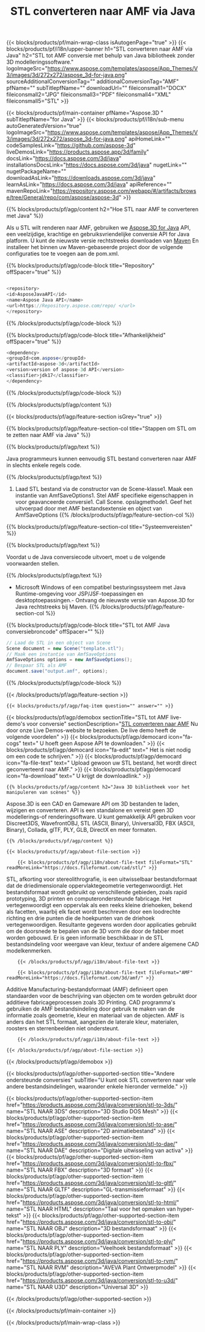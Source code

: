 ﻿---
title: STL converteren naar AMF via Java 
weight: 570
url: /nl/java/conversion/stl-to-amf/ 
description: Voorbeeld van Java conversiecode voor STL formaat naar AMF bestand. Gebruik deze voorbeeldcode om STL naar AMF te converteren binnen elke applicatie op het web of Desktop Java.
---
{{< blocks/products/pf/main-wrap-class isAutogenPage="true" >}}
{{< blocks/products/pf/i18n/upper-banner h1="STL converteren naar AMF via Java" h2="STL tot AMF conversie met behulp van Java bibliotheek zonder 3D modelleringssoftware." logoImageSrc="https://www.aspose.com/templates/aspose/App_Themes/V3/images/3d/272x272/aspose_3d-for-java.png" sourceAdditionalConversionTag="" additionalConversionTag="AMF" pfName="" subTitlepfName="" downloadUrl="" fileiconsmall1="DOCX" fileiconsmall2="JPG" fileiconsmall3="PDF" fileiconsmall4="XML" fileiconsmall5="STL" >}}

{{< blocks/products/pf/main-container pfName="Aspose.3D " subTitlepfName="for Java" >}}
{{< blocks/products/pf/i18n/sub-menu autoGeneratedVersion="true" logoImageSrc="https://www.aspose.com/templates/aspose/App_Themes/V3/images/3d/272x272/aspose_3d-for-java.png" apiHomeLink="" codeSamplesLink="https://github.com/aspose-3d" liveDemosLink="https://products.aspose.app/3d/family" docsLink="https://docs.aspose.com/3d/java" installationsDocsLink="https://docs.aspose.com/3d/java" nugetLink="" nugetPackageName="" downloadAsLink="https://downloads.aspose.com/3d/java" learnAsLink="https://docs.aspose.com/3d/java" apiReference="" mavenRepoLink="https://repository.aspose.com/webapp/#/artifacts/browse/tree/General/repo/com/aspose/aspose-3d" >}}

{{% blocks/products/pf/agp/content h2="Hoe STL naar AMF te converteren met Java" %}}

 Als u STL wilt renderen naar AMF, gebruiken we
 [Aspose.3D for Java](https://products.aspose.com/3d/java) 
 API, een veelzijdige, krachtige en gebruiksvriendelijke conversie API for Java platform. U kunt de nieuwste versie rechtstreeks downloaden van
 [Maven](https://repository.aspose.com/webapp/#/artifacts/browse/tree/General/repo/com/aspose/aspose-3d) 
 En installeer het binnen uw Maven-gebaseerde project door de volgende configuraties toe te voegen aan de pom.xml.

{{% blocks/products/pf/agp/code-block title="Repository" offSpacer="true" %}}

```cs

<repository>
<id>AsposeJavaAPI</id>
<name>Aspose Java API</name>
<url>https://Repository.aspose.com/repo/ </url>
</repository>


```

{{% /blocks/products/pf/agp/code-block %}}

{{% blocks/products/pf/agp/code-block title="Afhankelijkheid" offSpacer="true" %}}

```cs
<dependency>
<groupId>com.aspose</groupId>
<artifactId>aspose-3d</artifactId>
<version>version of aspose-3d API</version>
<classifier>jdk17</classifier>
</dependency>


```

{{% /blocks/products/pf/agp/code-block %}}

{{% /blocks/products/pf/agp/content %}}

{{< blocks/products/pf/agp/feature-section isGrey="true" >}}

{{% blocks/products/pf/agp/feature-section-col title="Stappen om STL om te zetten naar AMF via Java" %}}

{{% blocks/products/pf/agp/text %}}

 Java programmeurs kunnen eenvoudig STL bestand converteren naar AMF in slechts enkele regels code.

{{% /blocks/products/pf/agp/text %}}

1. Laad STL bestand via de constructor van de Scene-klasse1. Maak een instantie van AmfSaveOptions1. Stel AMF specifieke eigenschappen in voor geavanceerde conversie1. Call Scene. opslagmethode1. Geef het uitvoerpad door met AMF bestandsextensie en object van AmfSaveOptions
{{% /blocks/products/pf/agp/feature-section-col %}}

{{% blocks/products/pf/agp/feature-section-col title="Systeemvereisten" %}}

{{% blocks/products/pf/agp/text %}}

 Voordat u de Java conversiecode uitvoert, moet u de volgende voorwaarden stellen.

{{% /blocks/products/pf/agp/text %}}

- Microsoft Windows of een compatibel besturingssysteem met Java Runtime-omgeving voor JSP/JSF-toepassingen en desktoptoepassingen.- Ontvang de nieuwste versie van Aspose.3D for Java rechtstreeks bij Maven.
{{% /blocks/products/pf/agp/feature-section-col %}}

{{% blocks/products/pf/agp/code-block title="STL tot AMF Java conversiebroncode" offSpacer="" %}}

```cs
// Laad de STL in een object van Scene 
Scene document = new Scene("template.stl");
// Maak een instantie van AmfSaveOptions 
AmfSaveOptions options = new AmfSaveOptions();
// Bespaar STL als AMF 
document.save("output.amf", options);   


```

{{% /blocks/products/pf/agp/code-block %}}

{{< /blocks/products/pf/agp/feature-section >}}

    {{< blocks/products/pf/agp/faq-item question="" answer="" >}}
 

<!-- aboutfile Starts -->

{{< blocks/products/pf/agp/demobox sectionTitle="STL tot AMF live-demo\'s voor conversie" sectionDescription="[STL converteren naar AMF](https://products.aspose.app/3d/conversion/stl-to-amf) Nu door onze Live Demos-website te bezoeken. De live demo heeft de volgende voordelen" >}}
        {{< blocks/products/pf/agp/democard icon="fa-cogs" text=" U hoeft geen Aspose API te downloaden." >}}
        {{< blocks/products/pf/agp/democard icon="fa-edit" text=" Het is niet nodig om een code te schrijven." >}}
        {{< blocks/products/pf/agp/democard icon="fa-file-text" text=" Upload gewoon uw STL bestand, het wordt direct geconverteerd naar AMF." >}}
        {{< blocks/products/pf/agp/democard icon="fa-download" text=" U krijgt de downloadlink." >}}

    {{% blocks/products/pf/agp/content h2="Java 3D bibliotheek voor het manipuleren van scènes" %}}

 Aspose.3D is een CAD en Gameware API om 3D bestanden te laden, wijzigen en converteren. API is een standalone en vereist geen 3D modellerings-of renderingsoftware. U kunt gemakkelijk API gebruiken voor Discreet3DS, WavefrontOBJ, STL (ASCII, Binary), Universal3D, FBX (ASCII, Binary), Collada, glTF, PLY, GLB, DirectX en meer formaten. 



    {{% /blocks/products/pf/agp/content %}}

    {{< blocks/products/pf/agp/about-file-section >}}

        {{< blocks/products/pf/agp/i18n/about-file-text fileFormat="STL" readMoreLink="https://docs.fileformat.com/cad/stl/" >}}

STL, afkorting voor stereolithrografie, is een uitwisselbaar bestandsformaat dat de driedimensionale oppervlaktegeometrie vertegenwoordigt. Het bestandsformaat wordt gebruikt op verschillende gebieden, zoals rapid prototyping, 3D printen en computerondersteunde fabricage. Het vertegenwoordigt een oppervlak als een reeks kleine driehoeken, bekend als facetten, waarbij elk facet wordt beschreven door een loodrechte richting en drie punten die de hoekpunten van de driehoek vertegenwoordigen. Resultante gegevens worden door applicaties gebruikt om de doorsnede te bepalen van de 3D vorm die door de fabber moet worden gebouwd. Er is geen informatie beschikbaar in de STL bestandsindeling voor weergave van kleur, textuur of andere algemene CAD modelkenmerken.


        {{< /blocks/products/pf/agp/i18n/about-file-text >}}

        {{< blocks/products/pf/agp/i18n/about-file-text fileFormat="AMF" readMoreLink="https://docs.fileformat.com/3d/amf/" >}}

Additive Manufacturing-bestandsformaat (AMF) definieert open standaarden voor de beschrijving van objecten om te worden gebruikt door additieve fabricageprocessen zoals 3D Printing. CAD programma's gebruiken de AMF bestandsindeling door gebruik te maken van de informatie zoals geometrie, kleur en materiaal van de objecten. AMF is anders dan het STL formaat, aangezien de laterale kleur, materialen, roosters en sterrenbeelden niet ondersteunt.


        {{< /blocks/products/pf/agp/i18n/about-file-text >}}

    {{< /blocks/products/pf/agp/about-file-section >}}

{{< /blocks/products/pf/agp/demobox >}}

<!-- aboutfile Ends -->

{{< blocks/products/pf/agp/other-supported-section title="Andere ondersteunde conversies" subTitle="U kunt ook STL converteren naar vele andere bestandsindelingen, waaronder enkele hieronder vermelde." >}}

{{< blocks/products/pf/agp/other-supported-section-item href="https://products.aspose.com/3d/java/conversion/stl-to-3ds/" name="STL NAAR 3DS" description="3D Studio DOS Mesh" >}}
{{< blocks/products/pf/agp/other-supported-section-item href="https://products.aspose.com/3d/java/conversion/stl-to-ase/" name="STL NAAR ASE" description="2D animatiebestand" >}}
{{< blocks/products/pf/agp/other-supported-section-item href="https://products.aspose.com/3d/java/conversion/stl-to-dae/" name="STL NAAR DAE" description="Digitale uitwisseling van activa" >}}
{{< blocks/products/pf/agp/other-supported-section-item href="https://products.aspose.com/3d/java/conversion/stl-to-fbx/" name="STL NAAR FBX" description="3D formaat" >}}
{{< blocks/products/pf/agp/other-supported-section-item href="https://products.aspose.com/3d/java/conversion/stl-to-gltf/" name="STL NAAR GLTF" description="GL-transmissieformaat" >}}
{{< blocks/products/pf/agp/other-supported-section-item href="https://products.aspose.com/3d/java/conversion/stl-to-html/" name="STL NAAR HTML" description="Taal voor het opmaken van hyper-tekst" >}}
{{< blocks/products/pf/agp/other-supported-section-item href="https://products.aspose.com/3d/java/conversion/stl-to-obj/" name="STL NAAR OBJ" description="3D bestandsformaat" >}}
{{< blocks/products/pf/agp/other-supported-section-item href="https://products.aspose.com/3d/java/conversion/stl-to-ply/" name="STL NAAR PLY" description="Veelhoek bestandsformaat" >}}
{{< blocks/products/pf/agp/other-supported-section-item href="https://products.aspose.com/3d/java/conversion/stl-to-rvm/" name="STL NAAR RVM" description="AVEVA Plant Ontwerpmodel" >}}
{{< blocks/products/pf/agp/other-supported-section-item href="https://products.aspose.com/3d/java/conversion/stl-to-u3d/" name="STL NAAR U3D" description="Universal 3D" >}}

{{< /blocks/products/pf/agp/other-supported-section >}}

{{< /blocks/products/pf/main-container >}}
    
{{< /blocks/products/pf/main-wrap-class >}}